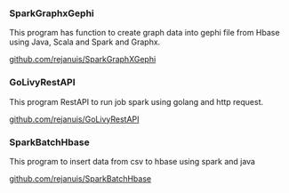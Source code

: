 ### SparkGraphxGephi
<p>This program has function to create graph data into gephi file from Hbase using Java, Scala and Spark and Graphx.</p>
<a href="https://github.com/rejanuis/SparkGraphXGephi">github.com/rejanuis/SparkGraphXGephi</a>

### GoLivyRestAPI
<p>This program RestAPI to run job spark using golang and http request.</p>
<a href="https://github.com/rejanuis/GoLivyRestAPI">github.com/rejanuis/GoLivyRestAPI</a>

### SparkBatchHbase
<p>This program to insert data from csv to hbase using spark and java </p>
<a href="https://github.com/rejanuis/SparkBatchHbase">github.com/rejanuis/SparkBatchHbase</a>
